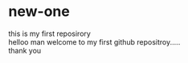 # new-one
this is my first reposirory
<br>
helloo man welcome to my first github repositroy.....
<br>
thank you
